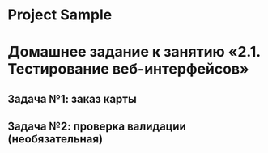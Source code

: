 # Project Sample 
# Домашнее задание к занятию «2.1. Тестирование веб-интерфейсов»
## Задача №1: заказ карты
## Задача №2: проверка валидации (необязательная)
